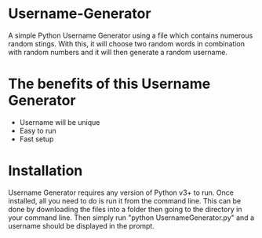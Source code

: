 # Username-Generator
A simple Python Username Generator using a file which contains numerous random stings. With this, it will choose two random words in combination with random numbers and it will then generate a random username.

# The benefits of this Username Generator
- Username will be unique
- Easy to run
- Fast setup

# Installation
Username Generator requires any version of Python v3+ to run.
Once installed, all you need to do is run it from the command line. This can be done by downloading the files into a folder then going to the directory in your command line. Then simply run "python UsernameGenerator.py" and a username should be displayed in the prompt.
